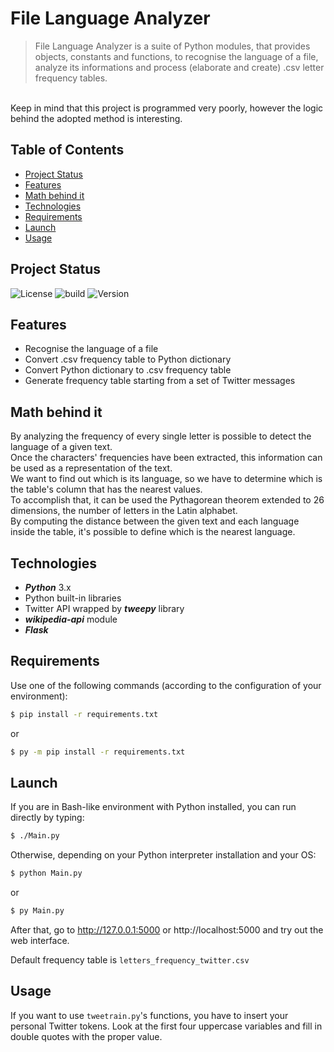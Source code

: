 # File Language Analyzer
> File Language Analyzer is a suite of Python modules, that provides objects, constants and functions, to recognise the language of a file, analyze its informations and process (elaborate and create) .csv letter frequency tables.
<br>
Keep in mind that this project is programmed very poorly, however the logic behind the adopted method is interesting.

## Table of Contents
* [Project Status](#project-status)
* [Features](#features)
* [Math behind it](#math-behind-it)
* [Technologies](#technologies)
* [Requirements](#requirements)
* [Launch](#launch)
* [Usage](#usage)

## Project Status

![License](https://img.shields.io/badge/license-MIT-brightgreen) ![build](https://img.shields.io/badge/build-passed-brightgreen) ![Version](https://img.shields.io/badge/version-1.0.0-blue)

## Features

- Recognise the language of a file
- Convert .csv frequency table to Python dictionary
- Convert Python dictionary to .csv frequency table
- Generate frequency table starting from a set of Twitter messages

## Math behind it

By analyzing the frequency of every single letter is possible to detect the language of a given text. <br>
Once the characters' frequencies have been extracted, this information can be used as a representation of the text. <br>
We want to find out which is its language, so we have to determine which is the table's column that has the nearest values. <br>
To accomplish that, it can be used the Pythagorean theorem extended to 26 dimensions, the number of letters in the Latin alphabet. <br>
By computing the distance between the given text and each language inside the table, it's possible to define which is the nearest language. <br>

## Technologies

- **_Python_** 3.x
- Python built-in libraries
- Twitter API wrapped by **_tweepy_** library
- **_wikipedia-api_** module
- **_Flask_**

## Requirements

Use one of the following commands (according to the configuration of your environment):

```sh
$ pip install -r requirements.txt
```
or

```sh
$ py -m pip install -r requirements.txt
```

## Launch

If you are in Bash-like environment with Python installed, you can run directly by typing:

```sh
$ ./Main.py
```

Otherwise, depending on your Python interpreter installation and your OS:

```sh
$ python Main.py
```
or
```sh
$ py Main.py
```
After that, go to http://127.0.0.1:5000 or http://localhost:5000 and try out the web interface.

Default frequency table is `letters_frequency_twitter.csv`

## Usage

If you want to use `tweetrain.py`'s functions, you have to insert your personal Twitter tokens.
Look at the first four uppercase variables and fill in double quotes with the proper value.
